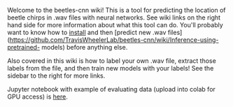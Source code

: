 Welcome to the beetles-cnn wiki!
This is a tool for predicting the location of beetle chirps in .wav files with neural networks. See wiki links on the right hand side for more information about what this tool can do. You'll probably want to know how to [install](https://github.com/TravisWheelerLab/beetles-cnn/wiki/Installation) and then [predict new .wav files](https://github.com/TravisWheelerLab/beetles-cnn/wiki/Inference-using-pretrained- models) before anything else.

Also covered in this wiki is how to label your own .wav file, extract those labels from the file, and then train new models with your labels!
See the sidebar to the right for more links.

Jupyter notebook with example of evaluating data (upload into colab for GPU access) is [here](https://github.com/TravisWheelerLab/beetles-cnn/blob/main/beetles/resources/using_beetles_on_colab.ipynb).
